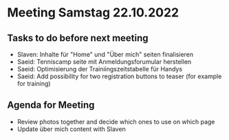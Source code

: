 # Meeting Samstag 22.10.2022
## Tasks to do before next meeting
- Slaven: Inhalte für "Home" und "Über mich" seiten finalisieren 
- Saeid: Tenniscamp seite mit Anmeldungsforumular herstellen
- Saeid: Optimisierung der Trainiingszeitstabelle für Handys 
- Saeid: Add possibility for two registration buttons to teaser (for example for training)

## Agenda for Meeting
- Review photos together and decide which ones to use on which page
- Update über mich content with Slaven

